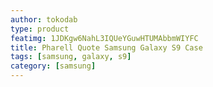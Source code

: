 ```yaml
---
author: tokodab
type: product
featimg: 1JDKgw6NahL3IQUeYGuwHTUMAbbmWIYFC
title: Pharell Quote Samsung Galaxy S9 Case
tags: [samsung, galaxy, s9]
category: [samsung]
---
```

